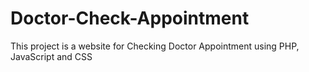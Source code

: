 # Doctor-Check-Appointment

This project is a website for Checking Doctor Appointment using PHP, JavaScript and CSS
